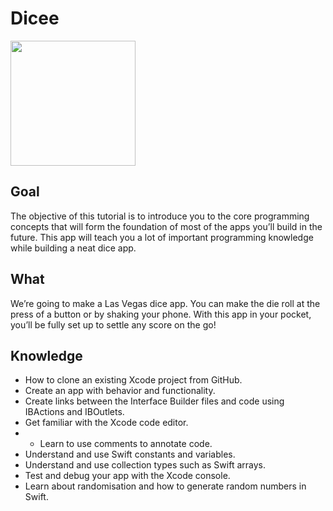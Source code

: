 

# Dicee
<img src="https://github.com/liangliang1120/iOS-app/assets/35073431/b8ffeb4b-9ed2-4b8b-9ab8-ff844a9c9ec4" width="200">


## Goal

The objective of this tutorial is to introduce you to the core programming concepts that will form the foundation of most of the apps you’ll build in the future. This app will teach you a lot of important programming knowledge while building a neat dice app.

## What 

We’re going to make a Las Vegas dice app. You can make the die roll at the press of a button or by shaking your phone. With this app in your pocket, you’ll be fully set up to settle any score on the go!


## Knowledge

* How to clone an existing Xcode project from GitHub.
* Create an app with behavior and functionality.
* Create links between the Interface Builder files and code using IBActions and IBOutlets.
* Get familiar with the Xcode code editor.
* * Learn to use comments to annotate code.
* Understand and use Swift constants and variables.
* Understand and use collection types such as Swift arrays.
* Test and debug your app with the Xcode console.
* Learn about randomisation and how to generate random numbers in Swift.




